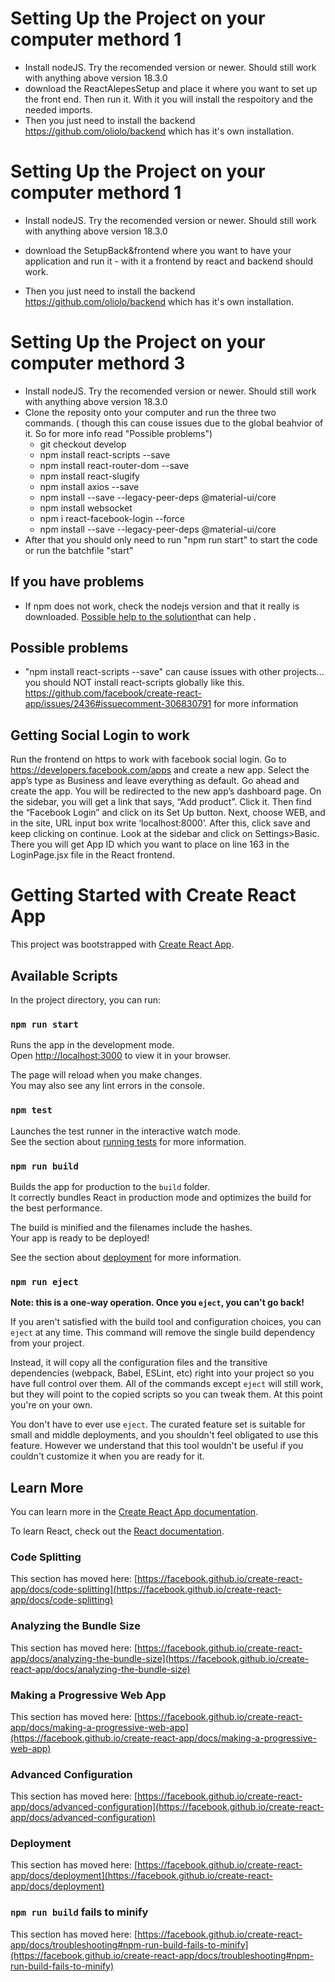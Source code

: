 # Setting Up the Project on your computer methord 1
 - Install nodeJS. Try the recomended version or newer. Should still work with anything above version 18.3.0
 - download the ReactAlepesSetup and place it where you want to set up the front end. Then run it. With it you will install the respoitory and the needed imports.
 - Then you just need to install the backend https://github.com/oliolo/backend which has it's own installation.

# Setting Up the Project on your computer methord 1
 - Install nodeJS. Try the recomended version or newer. Should still work with anything above version 18.3.0

 - download the SetupBack&frontend where you want to have your application and run it
       - with it a frontend by react and backend should work. 
 - Then you just need to install the backend https://github.com/oliolo/backend which has it's own installation.

# Setting Up the Project on your computer methord 3

- Install nodeJS. Try the recomended version or newer. Should still work with anything above version 18.3.0
- Clone the reposity onto your computer and run the three two commands. ( though this can couse issues due to the global beahvior of it. So for more info read "Possible problems")
    - git checkout develop
    - npm install react-scripts --save
    - npm install react-router-dom --save 
    - npm install react-slugify
    - npm install axios --save
    - npm install --save --legacy-peer-deps @material-ui/core
    - npm install websocket
    - npm i react-facebook-login --force
    - npm install --save --legacy-peer-deps @material-ui/core
- After that you should only need to run "npm run start" to start the code or run the batchfile "start"

## If you have problems
- If npm does not work, check the nodejs version and that it really is downloaded. [Possible help to the solution](https://linuxhint.com/npm-not-recognized-internal-external-command/)that can help .

## Possible problems 
  - "npm install react-scripts --save" can cause issues with other projects... you should NOT install react-scripts globally like this. https://github.com/facebook/create-react-app/issues/2436#issuecomment-306830791 for more information

## Getting Social Login to work

Run the frontend on https to work with facebook social login.
Go to https://developers.facebook.com/apps and create a new app. 
Select the app’s type as Business and leave everything as default. 
Go ahead and create the app. You will be redirected to the new app’s dashboard page. 
On the sidebar, you will get a link that says, “Add product”. Click it. Then find the “Facebook Login” and click on its Set Up button.
Next, choose WEB, and in the site, URL input box write ‘localhost:8000’. 
After this, click save and keep clicking on continue.
Look at the sidebar and click on Settings>Basic. 
There you will get App ID which you want to place on line 163 in the LoginPage.jsx file in the React frontend.

# Getting Started with Create React App

This project was bootstrapped with [Create React App](https://github.com/facebook/create-react-app).

## Available Scripts

In the project directory, you can run:

### `npm run start`

Runs the app in the development mode.\
Open [http://localhost:3000](http://localhost:3000) to view it in your browser.

The page will reload when you make changes.\
You may also see any lint errors in the console.

### `npm test`

Launches the test runner in the interactive watch mode.\
See the section about [running tests](https://facebook.github.io/create-react-app/docs/running-tests) for more information.

### `npm run build`

Builds the app for production to the `build` folder.\
It correctly bundles React in production mode and optimizes the build for the best performance.

The build is minified and the filenames include the hashes.\
Your app is ready to be deployed!

See the section about [deployment](https://facebook.github.io/create-react-app/docs/deployment) for more information.

### `npm run eject`

**Note: this is a one-way operation. Once you `eject`, you can't go back!**

If you aren't satisfied with the build tool and configuration choices, you can `eject` at any time. This command will remove the single build dependency from your project.

Instead, it will copy all the configuration files and the transitive dependencies (webpack, Babel, ESLint, etc) right into your project so you have full control over them. All of the commands except `eject` will still work, but they will point to the copied scripts so you can tweak them. At this point you're on your own.

You don't have to ever use `eject`. The curated feature set is suitable for small and middle deployments, and you shouldn't feel obligated to use this feature. However we understand that this tool wouldn't be useful if you couldn't customize it when you are ready for it.

## Learn More

You can learn more in the [Create React App documentation](https://facebook.github.io/create-react-app/docs/getting-started).

To learn React, check out the [React documentation](https://reactjs.org/).

### Code Splitting

This section has moved here: [https://facebook.github.io/create-react-app/docs/code-splitting](https://facebook.github.io/create-react-app/docs/code-splitting)

### Analyzing the Bundle Size

This section has moved here: [https://facebook.github.io/create-react-app/docs/analyzing-the-bundle-size](https://facebook.github.io/create-react-app/docs/analyzing-the-bundle-size)

### Making a Progressive Web App

This section has moved here: [https://facebook.github.io/create-react-app/docs/making-a-progressive-web-app](https://facebook.github.io/create-react-app/docs/making-a-progressive-web-app)

### Advanced Configuration

This section has moved here: [https://facebook.github.io/create-react-app/docs/advanced-configuration](https://facebook.github.io/create-react-app/docs/advanced-configuration)

### Deployment

This section has moved here: [https://facebook.github.io/create-react-app/docs/deployment](https://facebook.github.io/create-react-app/docs/deployment)

### `npm run build` fails to minify

This section has moved here: [https://facebook.github.io/create-react-app/docs/troubleshooting#npm-run-build-fails-to-minify](https://facebook.github.io/create-react-app/docs/troubleshooting#npm-run-build-fails-to-minify)
